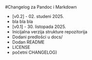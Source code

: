 #Changelog za Pandoc i Markdown
- [v0.2] - 02. studeni 2025.
- bla bla bla
- [v0.1] - 30. listopada 2025.
- Inicijalna verzija strukture repozitorija
- Dodani predlošci u docs/
-  Dodan README
-  LICENSE
-  početni CHANGELOG)
